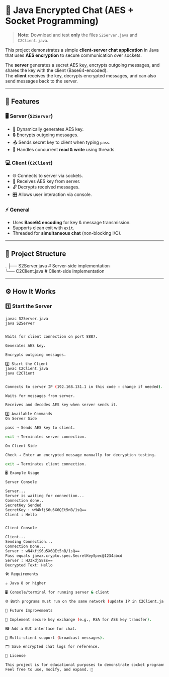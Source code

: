 # 🔐 Java Encrypted Chat (AES + Socket Programming)

> **Note:** Download and test **only** the files `S2Server.java` and `C2Client.java`.

This project demonstrates a simple **client-server chat application** in Java that uses **AES encryption** to secure communication over sockets.  

The **server** generates a secret AES key, encrypts outgoing messages, and shares the key with the client (Base64-encoded).  
The **client** receives the key, decrypts encrypted messages, and can also send messages back to the server.  

---

## 🚀 Features

### 🖥️ Server (`S2Server`)
- 🔑 Dynamically generates AES key.  
- 🔒 Encrypts outgoing messages.  
- 📤 Sends secret key to client when typing `pass`.  
- 🧵 Handles concurrent **read & write** using threads.  

### 💻 Client (`C2Client`)
- 🌐 Connects to server via sockets.  
- 🔑 Receives AES key from server.  
- 🔓 Decrypts received messages.  
- 🎛️ Allows user interaction via console.  

### ⚡ General
- Uses **Base64 encoding** for key & message transmission.  
- Supports clean exit with `exit`.  
- Threaded for **simultaneous chat** (non-blocking I/O).  

---

## 📂 Project Structure

.
├── S2Server.java # Server-side implementation <br/>
└── C2Client.java # Client-side implementation


---

## ⚙️ How It Works

### 1️⃣ Start the Server
```bash
javac S2Server.java
java S2Server


Waits for client connection on port 8887.

Generates AES key.

Encrypts outgoing messages.

2️⃣ Start the Client
javac C2Client.java
java C2Client


Connects to server IP (192.168.131.1 in this code — change if needed).

Waits for messages from server.

Receives and decodes AES key when server sends it.

3️⃣ Available Commands
On Server Side

pass → Sends AES key to client.

exit → Terminates server connection.

On Client Side

Check → Enter an encrypted message manually for decryption testing.

exit → Terminates client connection.

🖥️ Example Usage

Server Console

Server...
Server is waiting for connection...
Connection done..
SecretKey Sended
SecretKey : wN4kfjS6u5X6QEt5nB/1sQ==
Client : Hello


Client Console

Client...
Sending Connection...
Connection Done...
Server : wN4kfjS6u5X6QEt5nB/1sQ==
Pass equals javax.crypto.spec.SecretKeySpec@1234abcd
Server : HJ3kdjS8ss==
Decrypted Text: Hello

🛠️ Requirements

☕ Java 8 or higher

🖥️ Console/terminal for running server & client

🌐 Both programs must run on the same network (update IP in C2Client.java accordingly)

🔮 Future Improvements

🔐 Implement secure key exchange (e.g., RSA for AES key transfer).

🖼️ Add a GUI interface for chat.

👥 Multi-client support (broadcast messages).

🗂️ Save encrypted chat logs for reference.

📜 License

This project is for educational purposes to demonstrate socket programming & AES encryption in Java.
Feel free to use, modify, and expand. 🚀
